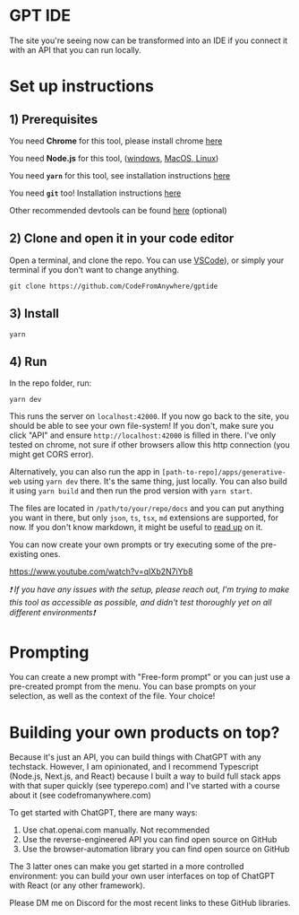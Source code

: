 # GPT IDE

The site you're seeing now can be transformed into an IDE if you connect it with an API that you can run locally.

# Set up instructions

## 1) Prerequisites

You need **Chrome** for this tool, please install chrome [here](https://www.google.com/chrome)

You need **Node.js** for this tool, ([windows](https://nodejs.org/en/download/), [MacOS, Linux](https://formulae.brew.sh/formula/node))

You need **`yarn`** for this tool, see installation instructions [here](https://classic.yarnpkg.com/lang/en/docs/install/#mac-stable)

You need **`git`** too! Installation instructions [here](https://git-scm.com/downloads)

Other recommended devtools can be found [here](https://codefromanywhere.com/docs/course/getting-started/installation-instructions) (optional)

## 2) Clone and open it in your code editor

Open a terminal, and clone the repo. You can use [VSCode](https://code.visualstudio.com/)), or simply your terminal if you don't want to change anything.

```
git clone https://github.com/CodeFromAnywhere/gptide
```

## 3) Install

```
yarn
```

## 4) Run

In the repo folder, run:

```
yarn dev
```

This runs the server on `localhost:42000`. If you now go back to the site, you should be able to see your own file-system! If you don't, make sure you click "API" and ensure `http://localhost:42000` is filled in there. I've only tested on chrome, not sure if other browsers allow this http connection (you might get CORS error).

Alternatively, you can also run the app in `[path-to-repo]/apps/generative-web` using `yarn dev` there. It's the same thing, just locally. You can also build it using `yarn build` and then run the prod version with `yarn start`.

The files are located in `/path/to/your/repo/docs` and you can put anything you want in there, but only `json`, `ts`, `tsx`, `md` extensions are supported, for now. If you don't know markdown, it might be useful to [read up](https://www.markdownguide.org/) on it.

You can now create your own prompts or try executing some of the pre-existing ones.

https://www.youtube.com/watch?v=qIXb2N7iYb8

_❗️ If you have any issues with the setup, please reach out, I'm trying to make this tool as accessible as possible, and didn't test thoroughly yet on all different environments❗️_

# Prompting

You can create a new prompt with "Free-form prompt" or you can just use a pre-created prompt from the menu. You can base prompts on your selection, as well as the context of the file. Your choice!

# Building your own products on top?

Because it's just an API, you can build things with ChatGPT with any techstack. However, I am opinionated, and I recommend Typescript (Node.js, Next.js, and React) because I built a way to build full stack apps with that super quickly (see typerepo.com) and I've started with a course about it (see codefromanywhere.com)

To get started with ChatGPT, there are many ways:

1. Use chat.openai.com manually. Not recommended
2. Use the reverse-engineered API you can find open source on GitHub
3. Use the browser-automation library you can find open source on GitHub

The 3 latter ones can make you get started in a more controlled environment: you can build your own user interfaces on top of ChatGPT with React (or any other framework).

Please DM me on Discord for the most recent links to these GitHub libraries.
